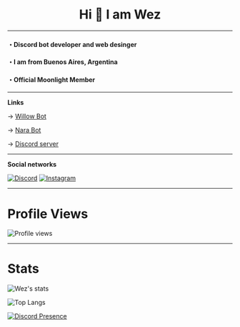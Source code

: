 <h1 align="center">Hi 👋 I am Wez</h1>

---

<h4>・Discord bot developer and web desinger</h4>

<h4>・I am from Buenos Aires, Argentina</h4>

<h4>・Official Moonlight Member</h4>

---

**Links**

-> [Willow Bot](https://dsc.gg/willow-bot)

-> [Nara Bot](https://discord.com/oauth2/authorize?client_id=977278077539323984&permissions=1377409760503&scope=bot)

-> [Discord server](https://discord.gg/ynNWwPRgv2)

---

**Social networks**

[![Discord](https://img.shields.io/badge/Discord-7289DA?style=for-the-badge&logo=discord&logoColor=white)](https://discord.com/users/759233882926350346) [![Instagram](https://img.shields.io/badge/Instagram-e91e63?style=for-the-badge&logo=instagram&logoColor=white)](https://instagram.com/wezz_dev)

---
# Profile Views

![Profile views](https://komarev.com/ghpvc/?username=ImWezzz) 

---
# Stats
![Wez's stats](https://github-readme-stats.vercel.app/api?username=imwezzz&theme=github_dark&show_icons=true) 

![Top Langs](https://github-readme-stats.vercel.app/api/top-langs/?username=imwezzz&layout=tokyonight)

[![Discord Presence](https://lanyard.cnrad.dev/api/759233882926350346?borderRadius=20px&hideDiscrim=true&theme=tokyonight)](https://discord.com/users/759233882926350346)
